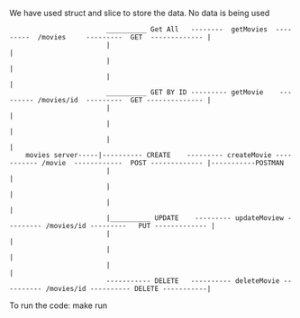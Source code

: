 We have used struct and slice to store the data.
No data is being used




                            __________ Get All   --------  getMovies  ---------  /movies     ---------  GET  ------------- |
                            |                                                                                               |
                            |                                                                                               |
                            |                                                                                               |
                            __________ GET BY ID --------- getMovie    --------- /movies/id  ---------  GET -------------- |
                            |                                                                                               |
                            |                                                                                               |
                            |                                                                                               |
        movies server-----|---------- CREATE    --------- createMovie ----------- /movie  ------------  POST ------------- |-----------POSTMAN
                            |                                                                                               |
                            |                                                                                               |
                            |                                                                                               |
                            |__________ UPDATE    --------- updateMoview --------- /movies/id ---------   PUT ------------- |
                            |                                                                                               |
                            |                                                                                               |
                            |                                                                                               |
                            ----------- DELETE   ---------- deleteMovie ---------- /movies/id ---------- DELETE -----------|


To run the code:
make run



